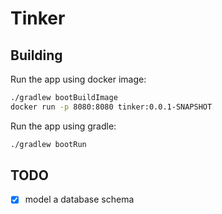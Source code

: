 # Tinker

## Building

Run the app using docker image:

```bash
./gradlew bootBuildImage
docker run -p 8080:8080 tinker:0.0.1-SNAPSHOT
```

Run the app using gradle:

```bash
./gradlew bootRun
```

## TODO

- [x] model a database schema
